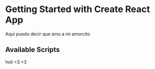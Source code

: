 # Getting Started with Create React App

Aqui puedo decir que amo a mi amorcito

## Available Scripts

holi <3
<3